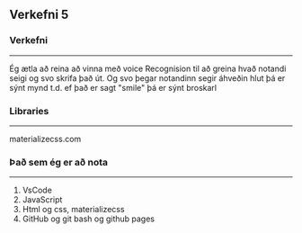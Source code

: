 ## Verkefni 5

### Verkefni
___
Ég ætla að reina að vinna með voice Recognision til að greina hvað notandi seigi og svo skrifa það út.
Og svo þegar notandinn segir áhveðin hlut þá er sýnt mynd t.d. ef það er sagt "smile" þá er sýnt broskarl

### Libraries
___
materializecss.com

### Það sem ég er að nota
___
  1. VsCode
  2. JavaScript
  3. Html og css, materializecss
  4. GitHub og git bash og github pages
